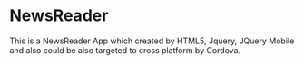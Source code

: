 # NewsReader
This is a NewsReader App which created by HTML5, Jquery, JQuery Mobile and also could be also targeted to cross platform by Cordova.
